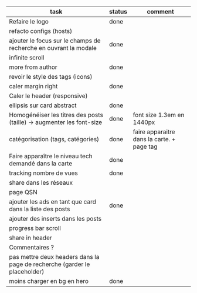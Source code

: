 

task                                                                      | status | comment
--------------------------------------------------------------------------|--------|-------------------------------------------
Refaire le logo                                                           | done   |
refacto configs (hosts)                                                   |        |
ajouter le focus sur le champs de recherche en ouvrant la modale          | done   |
infinite scroll                                                           |        |
more from author                                                          | done   |
revoir le style des tags (icons)                                          |        |
caler margin right                                                        | done   |
Caler le header (responsive)                                              |        |
ellipsis sur card abstract                                                | done   |
Homogénéiser les titres des posts (taille) -> augmenter les font-size     | done   | font size 1.3em en 1440px
catégorisation (tags, catégories)                                         | done   | faire apparaitre dans la carte. + page tag
Faire apparaître le niveau tech demandé dans la carte                     | done   |
tracking nombre de vues                                                   | done   |
share dans les réseaux                                                    |        |
page QSN                                                                  |        |
ajouter les ads en tant que card dans la liste des posts                  | done   |
ajouter des inserts dans les posts                                        |        |
progress bar scroll                                                       |        |
share in header                                                           |        |
Commentaires ?                                                            |        |
pas mettre deux headers dans la page de recherche (garder le placeholder) |        |
moins charger en bg en hero                                               | done   |